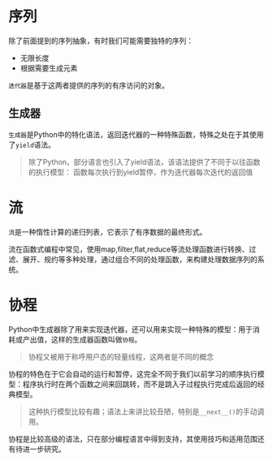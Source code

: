 # 序列
除了前面提到的序列抽象，有时我们可能需要独特的序列：

- 无限长度
- 根据需要生成元素

`迭代器`是基于这两者提供的序列的有序访问的对象。

## 生成器
`生成器`是Python中的特化语法，返回迭代器的一种特殊函数，特殊之处在于其使用了`yield`语法。

>除了Python，部分语言也引入了yield语法，该语法提供了不同于以往函数的执行模型：
>函数每次执行到yield暂停，作为迭代器每次迭代的返回值

# 流
`流`是一种惰性计算的递归列表，它表示了有序数据的最终形式。

流在函数式编程中常见，使用map,filter,flat,reduce等流处理函数进行转换、过滤、展开、规约等多种处理，通过组合不同的处理函数，来构建处理数据序列的系统。

# 协程
Python中生成器除了用来实现迭代器，还可以用来实现一种特殊的模型：用于消耗或产出值，这样的生成器函数叫做`协程`。

>协程又被用于称呼用户态的轻量线程，这两者是不同的概念

协程的特色在于它会自动的运行和暂停，这完全不同于我们以前学习的顺序执行模型：程序执行时在两个函数之间来回跳转，而不是跳入子过程执行完成后返回的经典模型。

>这种执行模型比较有趣；语法上来讲比较丑陋，特别是`__next__()`的手动调用。

协程是比较高级的语法，只在部分编程语言中得到支持，其使用技巧和适用范围还有待进一步研究。